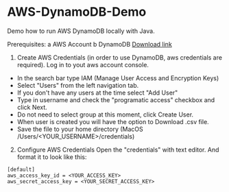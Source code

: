 # AWS-DynamoDB-Demo

Demo how to run AWS DynamoDB locally with Java.

Prerequisites:
a AWS Account
b DynamoDB [Download link](http://docs.aws.amazon.com/amazondynamodb/latest/developerguide/DynamoDBLocal.html)

1. Create AWS Credentials (in order to use DynamoDB, aws credentials are required).
Log in to yout aws account console.
  - In the search bar type IAM (Manage User Access and Encryption Keys)
  - Select "Users" from the left navigation tab.
  - If you don't have any users at the time select "Add User"
  - Type in username and check the "programatic access" checkbox and click Next.
  - Do not need to select group at this moment, click Create User.
  - When user is created you will have the option to Download .csv file. 
  - Save the file to your home directory (MacOS /Users/<YOUR_USERNAME>/credentials)

2. Configure AWS Credentials 
Open the "credentials" with text editor.
And format it to look like this: 
```
[default]
aws_access_key_id = <YOUR_ACCESS_KEY>
aws_secret_access_key = <YOUR_SECRET_ACCESS_KEY>
```



